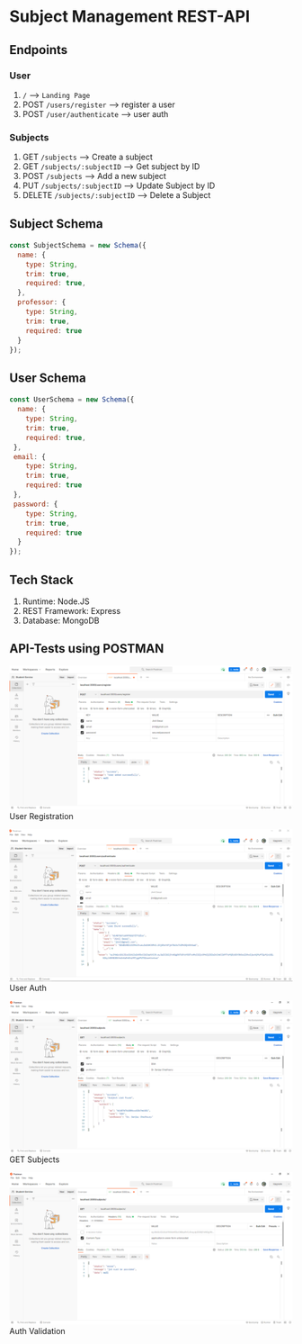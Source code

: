 # Subject Management REST-API

## Endpoints

### User

1. `/` --> `Landing Page`
2. POST `/users/register` --> register a user
3. POST `/user/authenticate` --> user auth

### Subjects

1. GET `/subjects` --> Create a subject
2. GET `/subjects/:subjectID` --> Get subject by ID
3. POST `/subjects` --> Add a new subject
4. PUT `/subjects/:subjectID` --> Update Subject by ID
5. DELETE `/subjects/:subjectID` --> Delete a Subject


## Subject Schema

```javascript
const SubjectSchema = new Schema({
  name: {
    type: String,
    trim: true,  
    required: true,
  },
  professor: {
    type: String,
    trim: true,
    required: true
  }
});
```

## User Schema

```javascript
const UserSchema = new Schema({
  name: {
    type: String,
    trim: true,  
    required: true,
 },
 email: {
    type: String,
    trim: true,
    required: true
 },
 password: {
    type: String,
    trim: true,
    required: true
  }
});
```

## Tech Stack

1. Runtime: Node.JS
2. REST Framework: Express
3. Database: MongoDB

## API-Tests using POSTMAN

![alt text](https://github.com/jimil749/subject-rest-api/blob/main/img/API-1.PNG)
User Registration

![alt text](https://github.com/jimil749/subject-rest-api/blob/main/img/API-2.PNG)
User Auth


![alt text](https://github.com/jimil749/subject-rest-api/blob/main/img/API-4.PNG)
GET Subjects


![alt text](https://github.com/jimil749/subject-rest-api/blob/main/img/Auth.PNG)
Auth Validation
